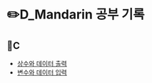 # ✏️D_Mandarin 공부 기록




## 📒C
- [상수와 데이터 출력](https://github.com/Dry-Mandarin/Cstuty/tree/main/studyC/예제2-1)
- [변수와 데이터 입력](https://github.com/Dry-Mandarin/Cstuty/tree/main/Ex3)
